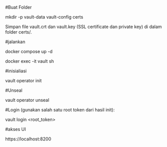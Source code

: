 #Buat Folder

mkdir -p vault-data vault-config certs

Simpan file vault.crt dan vault.key (SSL certificate dan private key) di dalam folder certs/.


#jalankan 

docker compose up -d

docker exec -it vault sh

#inisialiasi

vault operator init

#Unseal

vault operator unseal

#Login (gunakan salah satu root token dari hasil init):

vault login <root_token>

#akses UI

https://localhost:8200
